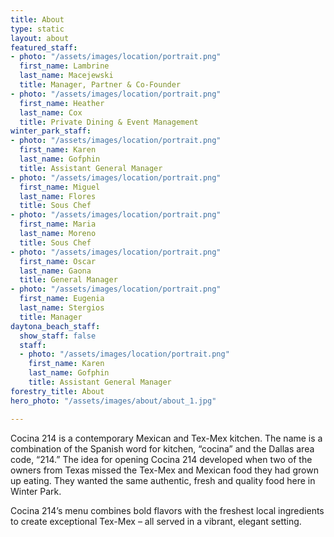 ```yaml
---
title: About
type: static
layout: about
featured_staff:
- photo: "/assets/images/location/portrait.png"
  first_name: Lambrine
  last_name: Macejewski
  title: Manager, Partner & Co-Founder
- photo: "/assets/images/location/portrait.png"
  first_name: Heather
  last_name: Cox
  title: Private Dining & Event Management
winter_park_staff:
- photo: "/assets/images/location/portrait.png"
  first_name: Karen
  last_name: Gofphin
  title: Assistant General Manager
- photo: "/assets/images/location/portrait.png"
  first_name: Miguel
  last_name: Flores
  title: Sous Chef
- photo: "/assets/images/location/portrait.png"
  first_name: Maria
  last_name: Moreno
  title: Sous Chef
- photo: "/assets/images/location/portrait.png"
  first_name: Oscar
  last_name: Gaona
  title: General Manager
- photo: "/assets/images/location/portrait.png"
  first_name: Eugenia
  last_name: Stergios
  title: Manager
daytona_beach_staff:
  show_staff: false
  staff:
  - photo: "/assets/images/location/portrait.png"
    first_name: Karen
    last_name: Gofphin
    title: Assistant General Manager
forestry_title: About
hero_photo: "/assets/images/about/about_1.jpg"

---
```

Cocina 214 is a contemporary Mexican and Tex-Mex kitchen. The name is a combination of the Spanish word for kitchen, “cocina” and the Dallas area code, “214.” The idea for opening Cocina 214 developed when two of the owners from Texas missed the Tex-Mex and Mexican food they had grown up eating. They wanted the same authentic, fresh and quality food here in Winter Park.

Cocina 214’s menu combines bold flavors with the freshest local ingredients to create exceptional Tex-Mex – all served in a vibrant, elegant setting.
